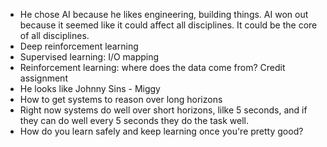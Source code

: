 * He chose AI because he likes engineering, building things. AI won out because it seemed like it could affect
all disciplines. It could be the core of all disciplines. 
* Deep reinforcement learning
* Supervised learning: I/O mapping
* Reinforcement learning: where does the data come from? Credit assignment
* He looks like Johnny Sins - Miggy
* How to get systems to reason over long horizons
* Right now systems do well over short horizons, lilke 5 seconds, and if they can do well every 5 seconds
they do the task well.
* How do you learn safely and keep learning once you're pretty good?
